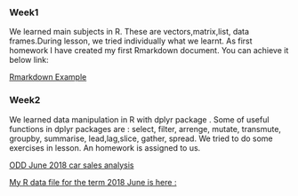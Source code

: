 ### Week1
We learned main subjects in R. These are vectors,matrix,list, data frames.During lesson, we tried individually what we learnt. As first homework I have created my first Rmarkdown document. You can achieve it below link:

[Rmarkdown Example](Week1/Week1_Homework_RMarkdown.html) <br>

### Week2
We learned data manipulation in R with dplyr package . Some of useful functions in dplyr packages are : select, filter, arrenge, mutate, transmute, groupby, summarise, lead,lag,slice, gather,  spread. 
We tried to do some exercises in lesson. An homework is  assigned to us.

[ODD June 2018 car sales analysis](Week2/ODD_Retail_Sales_201806.html)<br>

[My R data file for the term 2018 June is here :  ](Week2/Odd_Retail_Sales_201806.rds)<br>

        
      

